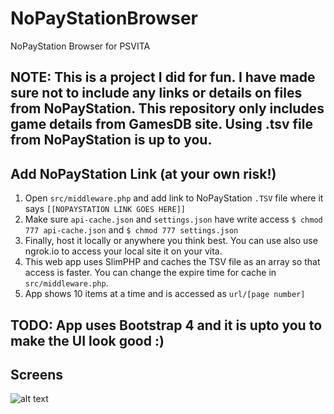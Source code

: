 # NoPayStationBrowser
NoPayStation Browser for PSVITA

## NOTE: This is a project I did for fun. I have made sure not to include any links or details on files from NoPayStation. This repository only includes game details from GamesDB site. Using .tsv file from NoPayStation is up to you.

## Add NoPayStation Link (at your own risk!)
1. Open `src/middleware.php` and add link to NoPayStation `.TSV` file where it says `[[NOPAYSTATION LINK GOES HERE]]`
2. Make sure `api-cache.json` and `settings.json` have write access `$ chmod 777 api-cache.json` and `$ chmod 777 settings.json`
3. Finally, host it locally or anywhere you think best. You can use also use ngrok.io to access your local site it on your vita.
4. This web app uses SlimPHP and caches the TSV file as an array so that access is faster. You can change the expire time for cache in `src/middleware.php`.
5. App shows 10 items at a time and is accessed as `url/[page number]`

## TODO: App uses Bootstrap 4 and it is upto you to make the UI look good :)

## Screens

![alt text](https://github.com/anup756/NoPayStationBrowser/blob/master/src/img.png)

